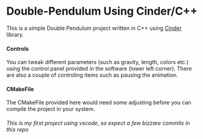 # Double-Pendulum Using Cinder/C++

This is a simple Double Pendulum project written in C++ using [Cinder](https://libcinder.org/ "Cinder") library.
#### Controls
You can tweak different parameters (such as gravity, length, colors etc.) using the control panel provided in the software (lower left corner).
There are also a couple of controling items such as pausing the animation.
#### CMakeFile
The CMakeFile provided here would need some adjusting before you can compile the project in your system.

###### This is my first project using vscode, so expect a few bizzare commits in this repo
